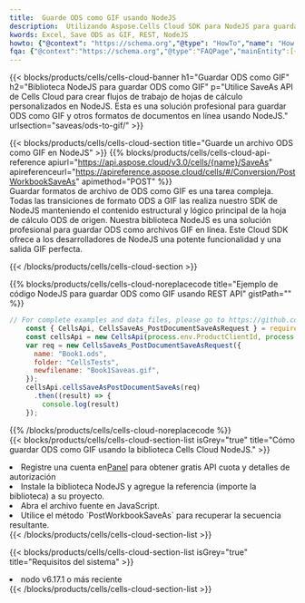 ```yaml
---
title:  Guarde ODS como GIF usando NodeJS
description:  Utilizando Aspose.Cells Cloud SDK para NodeJS para guardar el archivo en formato ODS como archivo en formato GIF.
kwords: Excel, Save ODS as GIF, REST, NodeJS
howto: {"@context": "https://schema.org","@type": "HowTo","name": "How to save ODS as GIF using the Cells Cloud NodeJS library.","description": "How to save ODS as GIF using the Cells Cloud NodeJS library.","image": {"@type": "ImageObject"},"url": "/nodejs/saveas/ods-to-gif/","step": [{ "@type": "HowToStep","name": "How to save ODS as GIF using the Cells Cloud NodeJS library. step 1", "image": {"@type": "ImageObject",},"url": "/nodejs/saveas/ods-to-gif/","text": "Register an account at <a href='https://dashboard.aspose.cloud/'>Dashboard</a> to get free API quota & authorization details",},{ "@type": "HowToStep","name": "How to save ODS as GIF using the Cells Cloud NodeJS library. step 1", "image": {"@type": "ImageObject",},"url": "/nodejs/saveas/ods-to-gif/","text": "Install NodeJS library and add the reference (import the library) to your project.",},{ "@type": "HowToStep","name": "How to save ODS as GIF using the Cells Cloud NodeJS library. step 1", "image": {"@type": "ImageObject",},"url": "/nodejs/saveas/ods-to-gif/","text": "Open the source file in JavaScript.",},{ "@type": "HowToStep","name": "How to save ODS as GIF using the Cells Cloud NodeJS library. step 1", "image": {"@type": "ImageObject",},"url": "/nodejs/saveas/ods-to-gif/","text": "Use the `PostWorkbookSaveAs` method to retrieve the resulting stream.",}, ],"supply": {"@type": "HowToSupply","name": "document"},"tool": [{"@type": "HowToTool","name": "Visual Studio, Visual Studio Code, WebStorm"},{"@type": "HowToTool","name": "Aspose Cells"}],"totalTime": "PT6M"}
fqa: {"@context":"https://schema.org","@type":"FAQPage","mainEntity":[{"@type":"Question","name":"Why save file as other formats file in C# using REST API?","acceptedAnswer":{"@type":"Answer","text":"Documents are encoded in many ways, and some files may be incompatible with the software you use. To open and read such files, just save them as appropriate file formats.<br/><ol><li>Install .NET SDK and add the reference (import the library) to your project.</li><li>Open the source file in C# using REST API.</li><li>Call the PostWorkbookSaveAsRequest() method, passing an output filename with required extension.</li><li>Get the result of save as a separate file.</li></ol>"}},{"@type":"Question","name":"What file formats can I save as with your C# library?","acceptedAnswer":{"@type":"Answer","text":"We support a variety of file formats for conversion using .NET library, including XLSX, Excel, xls , PDF, CSV, HTML, Markdown, XML, PNG, JPG, TIFF, Json, TXT and many more."}},{"@type":"Question","name":"What is the maximum allowed file size for conversion using this .NET library?","acceptedAnswer":{"@type":"Answer","text":"There are no file size limits for format conversions using .NET library."}}]}
---
```

{{< blocks/products/cells/cells-cloud-banner h1="Guardar ODS como GIF" h2="Biblioteca NodeJS para guardar ODS como GIF" p="Utilice SaveAs API de Cells Cloud para crear flujos de trabajo de hojas de cálculo personalizados en NodeJS. Esta es una solución profesional para guardar ODS como GIF y otros formatos de documentos en línea usando NodeJS." urlsection="saveas/ods-to-gif/" >}}

{{< blocks/products/cells/cells-cloud-section title="Guarde un archivo ODS como GIF en NodeJS" >}}
{{% blocks/products/cells/cells-cloud-api-reference apiurl="https://api.aspose.cloud/v3.0/cells/{name}/SaveAs" apireferenceurl="https://apireference.aspose.cloud/cells/#/Conversion/PostWorkbookSaveAs" apimethod="POST" %}}
<br/>
Guardar formatos de archivo de ODS como GIF es una tarea compleja. Todas las transiciones de formato ODS a GIF las realiza nuestro SDK de NodeJS manteniendo el contenido estructural y lógico principal de la hoja de cálculo ODS de origen. Nuestra biblioteca NodeJS es una solución profesional para guardar ODS como archivos GIF en línea. Este Cloud SDK ofrece a los desarrolladores de NodeJS una potente funcionalidad y una salida GIF perfecta.

{{< /blocks/products/cells/cells-cloud-section >}}

{{% blocks/products/cells/cells-cloud-noreplacecode title="Ejemplo de código NodeJS para guardar ODS como GIF usando REST API" gistPath="" %}}
  
```js
// For complete examples and data files, please go to https://github.com/aspose-cells-cloud/aspose-cells-cloud-node/
    const { CellsApi, CellsSaveAs_PostDocumentSaveAsRequest } = require("asposecellscloud");
    const cellsApi = new CellsApi(process.env.ProductClientId, process.env.ProductClientSecret);
    var req = new CellsSaveAs_PostDocumentSaveAsRequest({
      name: "Book1.ods",
      folder: "CellsTests",
      newfilename: "Book1Saveas.gif",
    });
    cellsApi.cellsSaveAsPostDocumentSaveAs(req)
      .then((result) => {
        console.log(result)
    });
```
  
{{% /blocks/products/cells/cells-cloud-noreplacecode %}}
<br/>
{{< blocks/products/cells/cells-cloud-section-list isGrey="true" title="Cómo guardar ODS como GIF usando la biblioteca Cells Cloud NodeJS." >}}
<li> Registre una cuenta en<a href="https://dashboard.aspose.cloud/">Panel</a> para obtener gratis API cuota y detalles de autorización</li>
<li>Instale la biblioteca NodeJS y agregue la referencia (importe la biblioteca) a su proyecto.</li>
<li>Abra el archivo fuente en JavaScript.</li>
<li>Utilice el método `PostWorkbookSaveAs` para recuperar la secuencia resultante.</li>
{{< /blocks/products/cells/cells-cloud-section-list >}}

{{< blocks/products/cells/cells-cloud-section-list isGrey="true" title="Requisitos del sistema" >}}
<li>nodo v6.17.1 o más reciente</li>
{{< /blocks/products/cells/cells-cloud-section-list >}}

